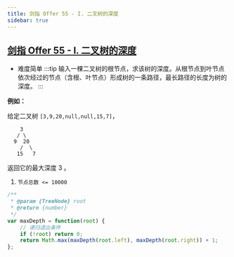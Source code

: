 ```yaml
---
title: 剑指 Offer 55 - I. 二叉树的深度
sidebar: true
---
```


## [剑指 Offer 55 - I. 二叉树的深度](https://leetcode-cn.com/problems/er-cha-shu-de-shen-du-lcof/)

- 难度简单
:::tip
输入一棵二叉树的根节点，求该树的深度。从根节点到叶节点依次经过的节点（含根、叶节点）形成树的一条路径，最长路径的长度为树的深度。
:::

**例如：**

给定二叉树 `[3,9,20,null,null,15,7]`，

```text
    3
   / \
  9  20
    /  \
   15   7
```

返回它的最大深度 3 。

1. `节点总数 <= 10000`

```javascript
/**
 * @param {TreeNode} root
 * @return {number}
 */
var maxDepth = function(root) {
    // 递归退出条件
    if (!root) return 0;
    return Math.max(maxDepth(root.left), maxDepth(root.right)) + 1;
};
```
